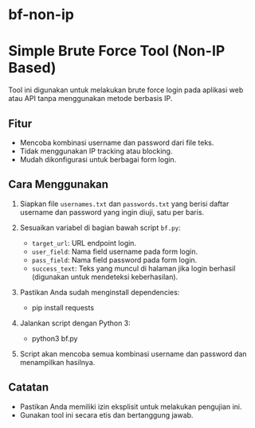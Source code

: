# bf-non-ip

# Simple Brute Force Tool (Non-IP Based)

Tool ini digunakan untuk melakukan brute force login pada aplikasi web atau API tanpa menggunakan metode berbasis IP.

## Fitur
- Mencoba kombinasi username dan password dari file teks.
- Tidak menggunakan IP tracking atau blocking.
- Mudah dikonfigurasi untuk berbagai form login.

## Cara Menggunakan

1. Siapkan file `usernames.txt` dan `passwords.txt` yang berisi daftar username dan password yang ingin diuji, satu per baris.

2. Sesuaikan variabel di bagian bawah script `bf.py`:
   - `target_url`: URL endpoint login.
   - `user_field`: Nama field username pada form login.
   - `pass_field`: Nama field password pada form login.
   - `success_text`: Teks yang muncul di halaman jika login berhasil (digunakan untuk mendeteksi keberhasilan).

3. Pastikan Anda sudah menginstall dependencies:
   - pip install requests
  
4. Jalankan script dengan Python 3:
   - python3 bf.py

5. Script akan mencoba semua kombinasi username dan password dan menampilkan hasilnya.

## Catatan
- Pastikan Anda memiliki izin eksplisit untuk melakukan pengujian ini.
- Gunakan tool ini secara etis dan bertanggung jawab.
